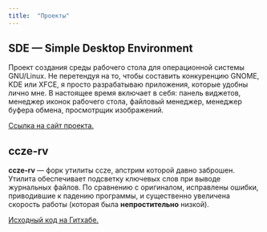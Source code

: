 ```yaml
---
title:  "Проекты"
---
```


## SDE — Simple Desktop Environment

Проект создания среды рабочего стола для операционной системы GNU/Linux. Не перетендуя на то, чтобы составить конкуренцию GNOME, KDE или XFCE, я просто разрабатываю приложения, которые удобны лично мне. В настоящее время включает в себя: панель виджетов, менеджер иконок рабочего стола, файловый менеджер, менеджер буфера обмена, просмотрщик изображений.

[Ссылка на сайт проекта.](http://sde-gui.github.io/)

## ccze-rv

**ccze-rv** — форк утилиты ccze, апстрим которой давно заброшен. Утилита обеспечивает подсветку ключевых слов при выводе журнальных файлов. По сравнению с оригиналом, исправлены ошибки, приводившие к падению программы, и существенно увеличена скорость работы (которая была **непростительно** низкой).

[Исходный код на Гитхабе.](https://github.com/geekless/ccze-rv)

